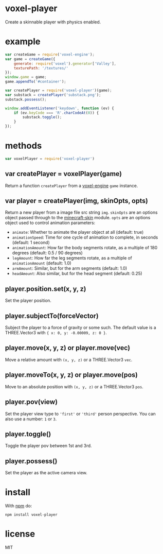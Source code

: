# voxel-player

Create a skinnable player with physics enabled.

# example

``` js
var createGame = require('voxel-engine');
var game = createGame({
    generate: require('voxel').generator['Valley'],
    texturePath: '/textures/'
});
window.game = game;
game.appendTo('#container');

var createPlayer = require('voxel-player')(game);
var substack = createPlayer('substack.png');
substack.possess();

window.addEventListener('keydown', function (ev) {
    if (ev.keyCode === 'R'.charCodeAt(0)) {
        substack.toggle();
    }
});
```

# methods

``` js
var voxelPlayer = require('voxel-player')
```

## var createPlayer = voxelPlayer(game)

Return a function `createPlayer` from a
[voxel-engine](https://github.com/maxogden/voxel-engine) `game` instance.

## var player = createPlayer(img, skinOpts, opts)

Return a new player from a image file src string `img`.
`skinOpts` are an options object passed through to the [minecraft-skin](https://github.com/maxogden/minecraft-skin) module.
`opts` are an options object used to control animation parameters:

* `animate`: Whether to animate the player object at all (default: true)
* `animationSpeed`: Time for one cycle of animation to complete, in seconds (default: 1 second)
* `animationAmount`: How far the body segments rotate, as a multiple of 180 degrees (default: 0.5 / 90 degrees)
* `legAmount`: How far the leg segments rotate, as a multiple of `animationAmount` (default: 1.0)
* `armAmount`: Similar, but for the arm segments (default: 1.0)
* `headAmount`: Also similar, but for the head segment (default: 0.25)

## player.position.set(x, y, z)

Set the player position.

## player.subjectTo(forceVector)

Subject the player to a force of gravity or some such. The default value is
a THREE.Vector3 with `{ x: 0, y: -0.00009, z: 0 }`.

## player.move(x, y, z) or player.move(vec)

Move a relative amount with `(x, y, z)` or a THREE.Vector3 `vec`.

## player.moveTo(x, y, z) or player.move(pos)

Move to an absolute position with `(x, y, z)` or a THREE.Vector3 `pos`.

## player.pov(view)

Set the player view type to `'first'` or `'third'` person perspective. You can
also use a number: `1` or `3`.

## player.toggle()

Toggle the player pov between 1st and 3rd.

## player.possess()

Set the player as the active camera view.

# install

With [npm](https://npmjs.org) do:

```
npm install voxel-player
```

# license

MIT
